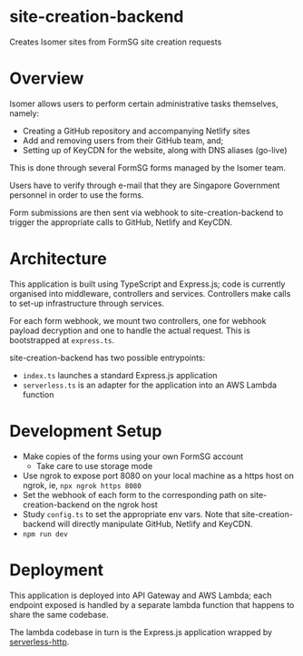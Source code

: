 # site-creation-backend

Creates Isomer sites from FormSG site creation requests

# Overview

Isomer allows users to perform certain administrative tasks themselves, namely:

- Creating a GitHub repository and accompanying Netlify sites
- Add and removing users from their GitHub team, and;
- Setting up of KeyCDN for the website, along with DNS aliases (go-live)

This is done through several FormSG forms managed by the Isomer team.

Users have to verify through e-mail that they are Singapore Government personnel
in order to use the forms.

Form submissions are then sent via webhook to site-creation-backend to trigger
the appropriate calls to GitHub, Netlify and KeyCDN.

# Architecture

This application is built using TypeScript and Express.js; code is currently
organised into middleware, controllers and services. Controllers make calls 
to set-up infrastructure through services.  

For each form webhook, we mount two controllers, one for webhook payload decryption
and one to handle the actual request. This is bootstrapped at `express.ts`.

site-creation-backend has two possible entrypoints:
  - `index.ts` launches a standard Express.js application
  - `serverless.ts` is an adapter for the application into
    an AWS Lambda function

# Development Setup

- Make copies of the forms using your own FormSG account
  - Take care to use storage mode
- Use ngrok to expose port 8080 on your local machine as a
  https host on ngrok, ie, `npx ngrok https 8080`
- Set the webhook of each form to the corresponding path
  on site-creation-backend on the ngrok host
- Study `config.ts` to set the appropriate env vars.
  Note that site-creation-backend will directly manipulate
  GitHub, Netlify and KeyCDN.
- `npm run dev`

# Deployment

This application is deployed into API Gateway and AWS Lambda; each
endpoint exposed is handled by a separate lambda function that happens
to share the same codebase. 

The lambda codebase in turn is the Express.js application wrapped by 
[serverless-http](https://github.com/dougmoscrop/serverless-http).
